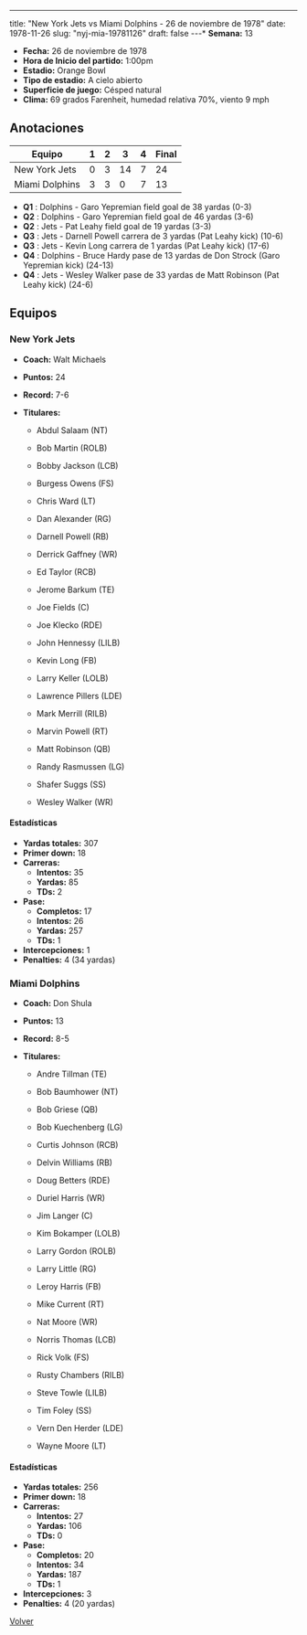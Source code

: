 ---
title: "New York Jets vs Miami Dolphins - 26 de noviembre de 1978"
date: 1978-11-26
slug: "nyj-mia-19781126"
draft: false
---* **Semana:** 13
* **Fecha:** 26 de noviembre de 1978
* **Hora de Inicio del partido:** 1:00pm
* **Estadio:** Orange Bowl
* **Tipo de estadio:** A cielo abierto
* **Superficie de juego:** Césped natural
* **Clima:** 69 grados Farenheit, humedad relativa 70%, viento 9 mph




## Anotaciones
| Equipo | 1 | 2 | 3 | 4 | Final |
|--------|---|---|---|---|-------|
| New York Jets  | 0 | 3 | 14 | 7  | 24 |
| Miami Dolphins  | 3 | 3 | 0 | 7  | 13 |
* **Q1** : Dolphins - Garo Yepremian field goal de 38 yardas (0-3)
* **Q2** : Dolphins - Garo Yepremian field goal de 46 yardas (3-6)
* **Q2** : Jets - Pat Leahy field goal de 19 yardas (3-3)
* **Q3** : Jets - Darnell Powell carrera de 3 yardas (Pat Leahy kick) (10-6)
* **Q3** : Jets - Kevin Long carrera de 1 yardas (Pat Leahy kick) (17-6)
* **Q4** : Dolphins - Bruce Hardy pase de 13 yardas de Don Strock (Garo Yepremian kick) (24-13)
* **Q4** : Jets - Wesley Walker pase de 33 yardas de Matt Robinson (Pat Leahy kick) (24-6)


## Equipos


### New York Jets
* **Coach:** Walt Michaels
* **Puntos:** 24
* **Record:** 7-6
* **Titulares:** 

  * Abdul Salaam (NT) 

  * Bob Martin (ROLB) 

  * Bobby Jackson (LCB) 

  * Burgess Owens (FS) 

  * Chris Ward (LT) 

  * Dan Alexander (RG) 

  * Darnell Powell (RB) 

  * Derrick Gaffney (WR) 

  * Ed Taylor (RCB) 

  * Jerome Barkum (TE) 

  * Joe Fields (C) 

  * Joe Klecko (RDE) 

  * John Hennessy (LILB) 

  * Kevin Long (FB) 

  * Larry Keller (LOLB) 

  * Lawrence Pillers (LDE) 

  * Mark Merrill (RILB) 

  * Marvin Powell (RT) 

  * Matt Robinson (QB) 

  * Randy Rasmussen (LG) 

  * Shafer Suggs (SS) 

  * Wesley Walker (WR) 

#### Estadísticas
* **Yardas totales:** 307
* **Primer down:** 18
* **Carreras:**
  * **Intentos:** 35
  * **Yardas:** 85
  * **TDs:** 2
* **Pase:**
  * **Completos:** 17
  * **Intentos:** 26
  * **Yardas:** 257
  * **TDs:** 1
* **Intercepciones:** 1
* **Penalties:** 4 (34 yardas)

### Miami Dolphins
* **Coach:** Don Shula
* **Puntos:** 13
* **Record:** 8-5
* **Titulares:** 

  * Andre Tillman (TE) 

  * Bob Baumhower (NT) 

  * Bob Griese (QB) 

  * Bob Kuechenberg (LG) 

  * Curtis Johnson (RCB) 

  * Delvin Williams (RB) 

  * Doug Betters (RDE) 

  * Duriel Harris (WR) 

  * Jim Langer (C) 

  * Kim Bokamper (LOLB) 

  * Larry Gordon (ROLB) 

  * Larry Little (RG) 

  * Leroy Harris (FB) 

  * Mike Current (RT) 

  * Nat Moore (WR) 

  * Norris Thomas (LCB) 

  * Rick Volk (FS) 

  * Rusty Chambers (RILB) 

  * Steve Towle (LILB) 

  * Tim Foley (SS) 

  * Vern Den Herder (LDE) 

  * Wayne Moore (LT) 

#### Estadísticas
* **Yardas totales:** 256
* **Primer down:** 18
* **Carreras:**
  * **Intentos:** 27
  * **Yardas:** 106
  * **TDs:** 0
* **Pase:**
  * **Completos:** 20
  * **Intentos:** 34
  * **Yardas:** 187
  * **TDs:** 1
* **Intercepciones:** 3
* **Penalties:** 4 (20 yardas)


[Volver](/historia/1978)
